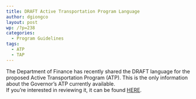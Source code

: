 ```yaml
---
title: DRAFT Active Transportation Program Language
author: dgiongco
layout: post
wp: /?p=238
categories:
  - Program Guidelines
tags:
  - ATP
  - TAP
---
```

The Department of Finance has recently shared the DRAFT language for the proposed Active Transportation Program (ATP). This is the only information about the Governor&#8217;s ATP currently available.  
If you&#8217;re interested in reviewing it, it can be found [HERE][1].

 [1]: http://www.dof.ca.gov/budgeting/trailer_bill_language/forcasting_labor_and_transportation/documents/403%20Active%20Transportation%20Program.pdf
